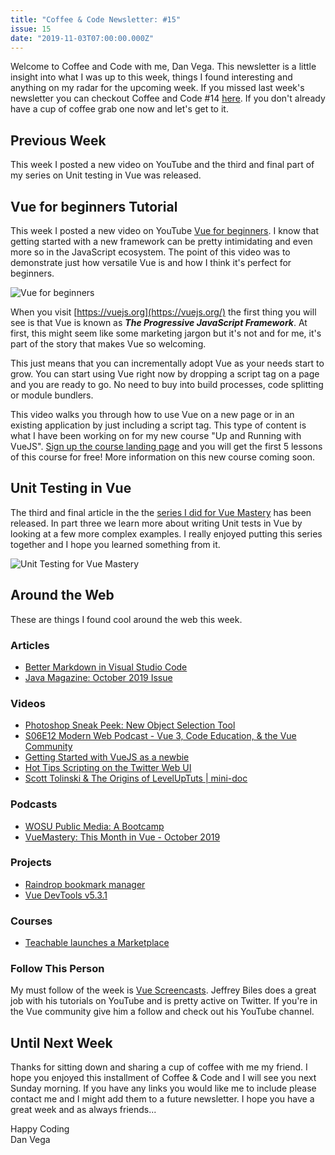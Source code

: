 ```yaml
---
title: "Coffee & Code Newsletter: #15"
issue: 15
date: "2019-11-03T07:00:00.000Z"
---
```


Welcome to Coffee and Code with me, Dan Vega. This newsletter is a little insight into what I was up to this week, things I found interesting and anything on my radar for the upcoming week. If you missed last week's newsletter you can checkout Coffee and Code #14 [here](https://www.danvega.dev/newsletter/coffee-and-code/14). If you don't already have a cup of coffee grab one now and let's get to it.

## Previous Week

This week I posted a new video on YouTube and the third and final part of my series on Unit testing in Vue was released.

## Vue for beginners Tutorial

This week I posted a new video on YouTube [Vue for beginners](https://www.youtube.com/watch?v=YGgXAHbQHeI). I know that getting started with a new framework can be pretty intimidating and even more so in the JavaScript ecosystem. The point of this video was to demonstrate just how versatile Vue is and how I think it's perfect for beginners.

![Vue for beginners](/images/newsletter/2019/11/03/vue-for-beginners-cover.jpg)

When you visit [https://vuejs.org](https://vuejs.org/) the first thing you will see is that Vue is known as **_The Progressive JavaScript Framework_**. At first, this might seem like some marketing jargon but it's not and for me, it's part of the story that makes Vue so welcoming.

This just means that you can incrementally adopt Vue as your needs start to grow. You can start using Vue right now by dropping a script tag on a page and you are ready to go. No need to buy into build processes, code splitting or module bundlers.

This video walks you through how to use Vue on a new page or in an existing application by just including a script tag. This type of content is what I have been working on for my new course "Up and Running with VueJS". [Sign up the course landing page](https://danvega.ck.page/823d5f3bee) and you will get the first 5 lessons of this course for free! More information on this new course coming soon.

## Unit Testing in Vue

The third and final article in the the [series I did for Vue Mastery](https://www.vuemastery.com/blog/Unit-Testing-in%20Vue-More-complex-components) has been released. In part three we learn more about writing Unit tests in Vue by looking at a few more complex examples. I really enjoyed putting this series together and I hope you learned something from it.

![Unit Testing for Vue Mastery](/images/newsletter/2019/11/03/unit-testing-vue-mastery.jpg)

## Around the Web

These are things I found cool around the web this week.

### Articles

- [Better Markdown in Visual Studio Code](https://solomon.io/better-markdown-visual-studio-code/)
- [Java Magazine: October 2019 Issue](https://blogs.oracle.com/javamagazine/october-2019-v2)

### Videos

- [Photoshop Sneak Peek: New Object Selection Tool](https://www.youtube.com/watch?v=0Qm5nS2PMBs)
- [S06E12 Modern Web Podcast - Vue 3, Code Education, & the Vue Community](https://www.youtube.com/watch?v=009e_fTfUI4)
- [Getting Started with VueJS as a newbie](https://www.twitch.tv/videos/500884074)
- [Hot Tips Scripting on the Twitter Web UI](https://www.youtube.com/watch?v=Pj_MqNx22Bo)
- [Scott Tolinski & The Origins of LevelUpTuts | mini-doc](https://www.youtube.com/watch?v=Q9eh2iJsjxE)

### Podcasts

- [WOSU Public Media: A Bootcamp](http://stories.wosu.org/rivet/a-bootcamp/)
- [VueMastery: This Month in Vue - October 2019](https://www.vuemastery.com/blog/This-Month-in-Vue-Oct-2019)

### Projects

- [Raindrop bookmark manager](https://raindrop.io/)
- [Vue DevTools v5.3.1](https://github.com/vuejs/vue-devtools/releases/tag/v5.3.1)

### Courses

- [Teachable launches a Marketplace](https://discover.teachable.com/)

### Follow This Person

My must follow of the week is [Vue Screencasts](https://twitter.com/VueScreencasts). Jeffrey Biles does a great job with his tutorials on YouTube and is pretty active on Twitter. If you're in the Vue community give him a follow and check out his YouTube channel.

## Until Next Week

Thanks for sitting down and sharing a cup of coffee with me my friend. I hope you enjoyed this installment of Coffee & Code and I will see you next Sunday morning. If you have any links you would like me to include please contact me and I might add them to a future newsletter. I hope you have a great week and as always friends...

Happy Coding<br/>
Dan Vega
